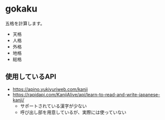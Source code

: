 # gokaku

五格を計算します。

- 天格
- 人格
- 外格
- 地格
- 総格

## 使用しているAPI

- https://apino.yukiyuriweb.com/kanji
- https://rapidapi.com/KanjiAlive/api/learn-to-read-and-write-japanese-kanji/
  - サポートされている漢字が少ない
  - 呼び出し部を用意しているが、実際には使っていない
